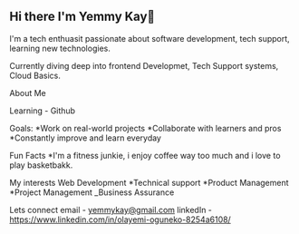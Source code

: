 ## Hi there I'm Yemmy Kay👋
I'm a tech enthuasit passionate about software development, tech support, learning new technologies.

Currently diving deep into frontend Developmet, Tech Support systems, Cloud Basics.

About Me

Learning - Github

Goals:
*Work on real-world projects
*Collaborate with learners and pros
*Constantly improve and learn everyday

Fun Facts
*I'm a fitness junkie, i enjoy coffee way too much and i love to play basketbakk.

My interests
Web Development
*Technical support
*Product Management
*Project Management
_Business Assurance

Lets connect
email - yemmykay@gmail.com
linkedIn - https://www.linkedin.com/in/olayemi-oguneko-8254a6108/
<!--
**yemmykay/yemmykay** is a ✨ _special_ ✨ repository because its `README.md` (this file) appears on your GitHub profile.

Here are some ideas to get you started:

- 🔭 I’m currently working on ...
- 🌱 I’m currently learning ...
- 👯 I’m looking to collaborate on ...
- 🤔 I’m looking for help with ...
- 💬 Ask me about ...
- 📫 How to reach me: ...
- 😄 Pronouns: ...
- ⚡ Fun fact: ...
-->
